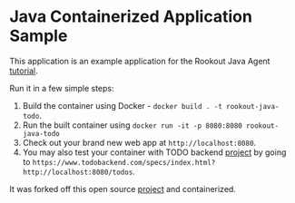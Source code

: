 # Java Containerized Application Sample

This application is an example application for the Rookout Java Agent [tutorial](https://docs.rookout.com/docs/java-container-tutorial/).

Run it in a few simple steps:
1. Build the container using Docker - `docker build . -t rookout-java-todo`.
2. Run the built container using `docker run -it -p 8080:8080 rookout-java-todo`
3. Check out your brand new web app at `http://localhost:8080`.
4. You may also test your container with TODO backend [project](https://todobackend.com/) by going to `https://www.todobackend.com/specs/index.html?http://localhost:8080/todos`.

It was forked off this open source [project](https://github.com/jcsantosbr/todo-backend-springboot2-java12) and containerized.

